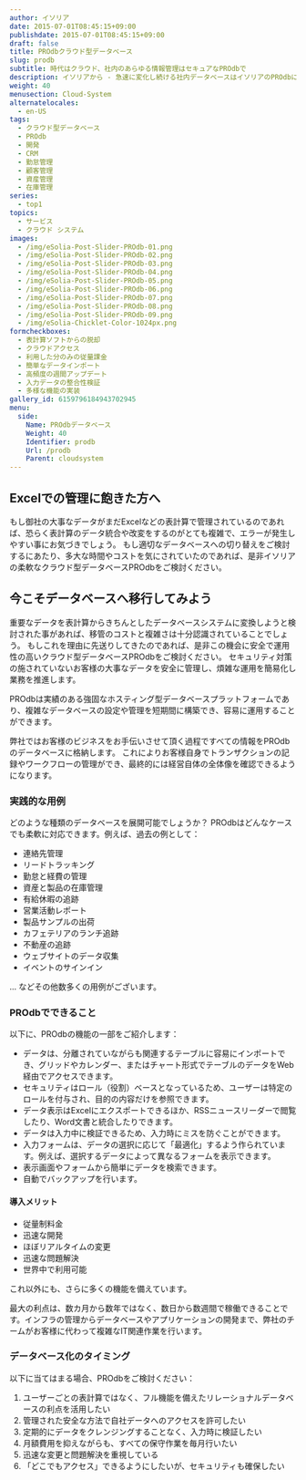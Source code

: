 ```yaml
---
author: イソリア
date: 2015-07-01T08:45:15+09:00
publishdate: 2015-07-01T08:45:15+09:00
draft: false
title: PROdbクラウド型データベース
slug: prodb
subtitle: 時代はクラウド、社内のあらゆる情報管理はセキュアなPROdbで
description: イソリアから - 急速に変化し続ける社内データベースはイソリアのPROdbにて一括管理。その他ソフトウェア開発も
weight: 40
menusection: Cloud-System
alternatelocales:
  - en-US
tags:
  - クラウド型データベース
  - PROdb
  - 開発
  - CRM
  - 勤怠管理
  - 顧客管理
  - 資産管理
  - 在庫管理
series:
  - top1
topics:
  - サービス
  - クラウド システム
images:
  - /img/eSolia-Post-Slider-PROdb-01.png
  - /img/eSolia-Post-Slider-PROdb-02.png
  - /img/eSolia-Post-Slider-PROdb-03.png
  - /img/eSolia-Post-Slider-PROdb-04.png
  - /img/eSolia-Post-Slider-PROdb-05.png
  - /img/eSolia-Post-Slider-PROdb-06.png
  - /img/eSolia-Post-Slider-PROdb-07.png
  - /img/eSolia-Post-Slider-PROdb-08.png
  - /img/eSolia-Post-Slider-PROdb-09.png  
  - /img/eSolia-Chicklet-Color-1024px.png
formcheckboxes:
  - 表計算ソフトからの脱却
  - クラウドアクセス
  - 利用した分のみの従量課金
  - 簡単なデータインポート
  - 高頻度の週間アップデート
  - 入力データの整合性検証
  - 多様な機能の実装
gallery_id: 6159796184943702945
menu:
  side:
    Name: PROdbデータベース
    Weight: 40
    Identifier: prodb
    Url: /prodb
    Parent: cloudsystem
---
```


## Excelでの管理に飽きた方へ

もし御社の大事なデータがまだExcelなどの表計算で管理されているのであれば、恐らく表計算のデータ統合や改変をするのがとても複雑で、エラーが発生しやすい事にお気づきでしょう。
もし適切なデータベースへの切り替えをご検討するにあたり、多大な時間やコストを気にされていたのであれば、是非イソリアの柔軟なクラウド型データベースPROdbをご検討ください。

## 今こそデータベースへ移行してみよう

重要なデータを表計算からきちんとしたデータベースシステムに変換しようと検討された事があれば、移管のコストと複雑さは十分認識されていることでしょう。
もしこれを理由に先送りしてきたのであれば、是非この機会に安全で運用性の高いクラウド型データベースPROdbをご検討ください。
セキュリティ対策の施されていないお客様の大事なデータを安全に管理し、煩雑な運用を簡易化し業務を推進します。

PROdbは実績のある強固なホスティング型データベースプラットフォームであり、複雑なデータベースの設定や管理を短期間に構築でき、容易に運用することができます。

弊社ではお客様のビジネスをお手伝いさせて頂く過程ですべての情報をPROdbのデータベースに格納します。
これによりお客様自身でトランザクションの記録やワークフローの管理ができ、最終的には経営自体の全体像を確認できるようになります。

### 実践的な用例

どのような種類のデータベースを展開可能でしょうか？
PROdbはどんなケースでも柔軟に対応できます。例えば、過去の例として：

* 連絡先管理
* リードトラッキング
* 勤怠と経費の管理
* 資産と製品の在庫管理
* 有給休暇の追跡
* 営業活動レポート
* 製品サンプルの出荷
* カフェテリアのランチ追跡
* 不動産の追跡
* ウェブサイトのデータ収集
* イベントのサインイン

... などその他数多くの用例がございます。

### PROdbでできること

以下に、PROdbの機能の一部をご紹介します：

* データは、分離されていながらも関連するテーブルに容易にインポートでき、グリッドやカレンダー、またはチャート形式でテーブルのデータをWeb経由でアクセスできます。
* セキュリティはロール（役割）ベースとなっているため、ユーザーは特定のロールを付与され、目的の内容だけを参照できます。
* データ表示はExcelにエクスポートできるほか、RSSニュースリーダーで閲覧したり、Word文書と統合したりできます。
* データは入力中に検証できるため、入力時にミスを防ぐことができます。
* 入力フォームは、データの選択に応じて「最適化」するよう作られています。例えば、選択するデータによって異なるフォームを表示できます。
* 表示画面やフォームから簡単にデータを検索できます。
* 自動でバックアップを行います。

<div class="esolia-card-panel deep-purple darken-4 z-depth-1">
  <h4 class="center green-text text-accent-3">導入メリット</h4>
    <ul>
      <li class="white-text">従量制料金</li>
      <li class="white-text">迅速な開発</li>
      <li class="white-text">ほぼリアルタイムの変更</li>
      <li class="white-text">迅速な問題解決</li>
      <li class="white-text">世界中で利用可能</li>
    </ul>
</div>

これ以外にも、さらに多くの機能を備えています。

最大の利点は、数カ月から数年ではなく、数日から数週間で稼働できることです。インフラの管理からデータベースやアプリケーションの開発まで、弊社のチームがお客様に代わって複雑なIT関連作業を行います。

### データベース化のタイミング

以下に当てはまる場合、PROdbをご検討ください：

1. ユーザーごとの表計算ではなく、フル機能を備えたリレーショナルデータベースの利点を活用したい
1. 管理された安全な方法で自社データへのアクセスを許可したい
1. 定期的にデータをクレンジングすることなく、入力時に検証したい
1. 月額費用を抑えながらも、すべての保守作業を毎月行いたい
1. 迅速な変更と問題解決を重視している
1. 「どこでもアクセス」できるようにしたいが、セキュリティも確保したい
